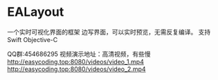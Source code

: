# EALayout

一个实时可视化界面的框架
边写界面，可以实时预览，无需反复编译。 支持 Swift  Objective-C

QQ群:454686295
视频演示地址：高清视频，有些慢
http://easycoding.top:8080/videos/video_1.mp4
http://easycoding.top:8080/videos/video_2.mp4
